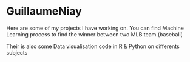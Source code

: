 # GuillaumeNiay
Here are some of my projects I have working on. You can find Machine Learning process to find the winner between two MLB team.(baseball)

Their is also some Data visualisation code in R & Python on differents subjects
